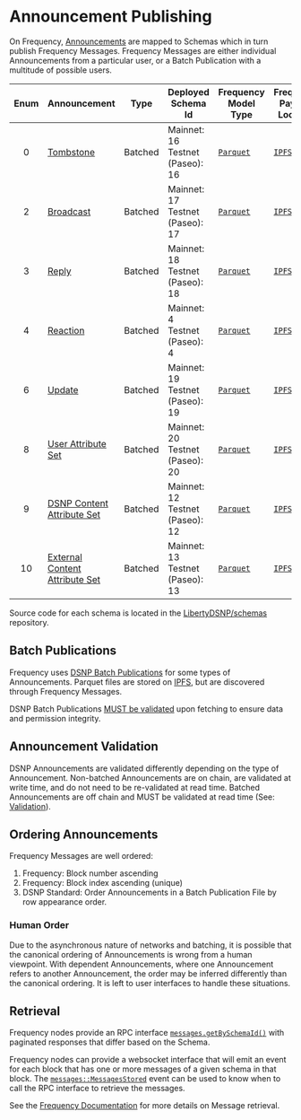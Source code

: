 # Announcement Publishing

On Frequency, [Announcements](../DSNP/Announcements.md) are mapped to Schemas which in turn publish Frequency Messages.
Frequency Messages are either individual Announcements from a particular user, or a Batch Publication with a multitude of possible users.

<!-- Links to https://frequency-chain.github.io/frequency should be updated with links to docs.frequency.xyz when able to be -->

<!-- Update ./Overview.md if a Schema Id is updated -->

| Enum | Announcement | Type | Deployed Schema Id | Frequency Model Type | Frequency Payload Location |
| :--: | --- | --- | --- | --- | --- |
| 0 | [Tombstone](../DSNP/Types/Tombstone.md) | Batched | Mainnet: 16<br />Testnet (Paseo): 16 | [`Parquet`](https://frequency-chain.github.io/frequency/common_primitives/schema/enum.ModelType.html#variant.Parquet) | [`IPFS`](https://frequency-chain.github.io/frequency/common_primitives/schema/enum.PayloadLocation.html#variant.IPFS) |
| 2 | [Broadcast](../DSNP/Types/Broadcast.md) | Batched | Mainnet: 17<br />Testnet (Paseo): 17 | [`Parquet`](https://frequency-chain.github.io/frequency/common_primitives/schema/enum.ModelType.html#variant.Parquet) | [`IPFS`](https://frequency-chain.github.io/frequency/common_primitives/schema/enum.PayloadLocation.html#variant.IPFS) |
| 3 | [Reply](../DSNP/Types/Reply.md) | Batched | Mainnet: 18<br />Testnet (Paseo): 18 | [`Parquet`](https://frequency-chain.github.io/frequency/common_primitives/schema/enum.ModelType.html#variant.Parquet) | [`IPFS`](https://frequency-chain.github.io/frequency/common_primitives/schema/enum.PayloadLocation.html#variant.IPFS) |
| 4 | [Reaction](../DSNP/Types/Reaction.md) | Batched | Mainnet: 4<br />Testnet (Paseo): 4 | [`Parquet`](https://frequency-chain.github.io/frequency/common_primitives/schema/enum.ModelType.html#variant.Parquet) | [`IPFS`](https://frequency-chain.github.io/frequency/common_primitives/schema/enum.PayloadLocation.html#variant.IPFS) |
| 6 | [Update](../DSNP/Types/Update.md) | Batched | Mainnet: 19<br />Testnet (Paseo): 19 | [`Parquet`](https://frequency-chain.github.io/frequency/common_primitives/schema/enum.ModelType.html#variant.Parquet) | [`IPFS`](https://frequency-chain.github.io/frequency/common_primitives/schema/enum.PayloadLocation.html#variant.IPFS) |
| 8 | [User Attribute Set](../DSNP/Types/UserAttributeSet.md) | Batched | Mainnet: 20 <br />Testnet (Paseo): 20 | [`Parquet`](https://frequency-chain.github.io/frequency/common_primitives/schema/enum.ModelType.html#variant.Parquet) | [`IPFS`](https://frequency-chain.github.io/frequency/common_primitives/schema/enum.PayloadLocation.html#variant.IPFS) |
| 9 | [DSNP Content Attribute Set](../DSNP/Types/DSNPContentAttributeSet.md) | Batched | Mainnet: 12 <br />Testnet (Paseo): 12 | [`Parquet`](https://frequency-chain.github.io/frequency/common_primitives/schema/enum.ModelType.html#variant.Parquet) | [`IPFS`](https://frequency-chain.github.io/frequency/common_primitives/schema/enum.PayloadLocation.html#variant.IPFS) |
| 10 | [External Content Attribute Set](../DSNP/Types/ExternalContentAttributeSet.md) | Batched | Mainnet: 13 <br />Testnet (Paseo): 13 | [`Parquet`](https://frequency-chain.github.io/frequency/common_primitives/schema/enum.ModelType.html#variant.Parquet) | [`IPFS`](https://frequency-chain.github.io/frequency/common_primitives/schema/enum.PayloadLocation.html#variant.IPFS) |

Source code for each schema is located in the [LibertyDSNP/schemas](https://github.com/LibertyDSNP/schemas) repository.

## Batch Publications

Frequency uses [DSNP Batch Publications](../DSNP/BatchPublications.md) for some types of Announcements.
Parquet files are stored on [IPFS](https://ipfs.io/), but are discovered through Frequency Messages.

DSNP Batch Publications [MUST be validated](./Validation.md) upon fetching to ensure data and permission integrity.

## Announcement Validation

DSNP Announcements are validated differently depending on the type of Announcement.
Non-batched Announcements are on chain, are validated at write time, and do not need to be re-validated at read time.
Batched Announcements are off chain and MUST be validated at read time (See: [Validation](./Validation.md)).

## Ordering Announcements

Frequency Messages are well ordered:

1. Frequency: Block number ascending
2. Frequency: Block index ascending (unique)
3. DSNP Standard: Order Announcements in a Batch Publication File by row appearance order.

### Human Order

Due to the asynchronous nature of networks and batching, it is possible that the canonical ordering of Announcements is wrong from a human viewpoint.
With dependent Announcements, where one Announcement refers to another Announcement, the order may be inferred differently than the canonical ordering.
It is left to user interfaces to handle these situations.

## Retrieval

Frequency nodes provide an RPC interface [`messages.getBySchemaId()`](https://frequency-chain.github.io/frequency/pallet_messages_rpc/trait.MessagesApiClient.html#method.get_messages_by_schema) with paginated responses that differ based on the Schema.

Frequency nodes can provide a websocket interface that will emit an event for each block that has one or more messages of a given schema in that block.
The [`messages::MessagesStored`](https://frequency-chain.github.io/frequency/pallet_messages/pallet/enum.Event.html#variant.MessagesStored) event can be used to know when to call the RPC interface to retrieve the messages.

See the [Frequency Documentation](https://frequency-chain.github.io/frequency/pallet_messages_rpc/trait.MessagesApiClient.html#method.get_messages_by_schema) for more details on Message retrieval.

